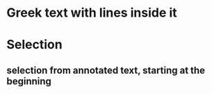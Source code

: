 # Greek text with lines inside it

# Selection

## selection from annotated text, starting at the beginning

<div id="lines--all-annotations">
</div>

<script setup>
//
import { linesAllAnnotationInSelection,} from "@demo";

import { onMounted } from "vue";
import { clearAnnotatedTextCache } from "@ghentcdh/annotated-text";

onMounted(()=> {
    clearAnnotatedTextCache();
    linesAllAnnotationInSelection(`lines--all-annotations`);
});
</script>

